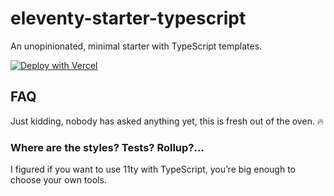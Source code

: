 # eleventy-starter-typescript

An unopinionated, minimal starter with TypeScript templates.

[![Deploy with Vercel](https://vercel.com/button)](https://vercel.com/new/git/external?repository-url=https%3A%2F%2Fgithub.com%2Fc0derabbit%2Feleventy-starter-typescript&project-name=eleventy-typescript&repo-name=eleventy-typescript)

## FAQ

Just kidding, nobody has asked anything yet, this is fresh out of the oven. 🔥

### Where are the styles? Tests? Rollup?…

I figured if you want to use 11ty with TypeScript, you’re big enough to choose your own tools.
